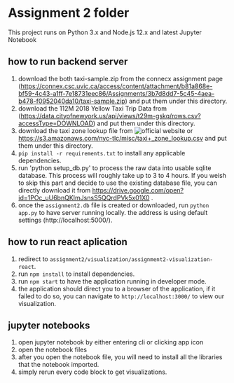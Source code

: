 # Assignment 2 folder

This project runs on Python 3.x and Node.js 12.x and latest Jupyter Notebook

## how to run backend server
1. download the both taxi-sample.zip from the connecx assignment page (https://connex.csc.uvic.ca/access/content/attachment/b81a868e-bf59-4c43-a1ff-7e18731eec86/Assignments/3b7d8dd7-5c45-4aea-b478-f0952040da10/taxi-sample.zip) and put them under this directory.
2. download the 112M 2018 Yellow Taxi Trip Data from (https://data.cityofnewyork.us/api/views/t29m-gskq/rows.csv?accessType=DOWNLOAD) and put them under this directory.
3. download the taxi zone lookup file from ![official website](https://www1.nyc.gov/site/tlc/about/tlc-trip-record-data.page) or https://s3.amazonaws.com/nyc-tlc/misc/taxi+_zone_lookup.csv and put them under this directory.
4. `pip install -r requirements.txt` to install any applicable dependencies.
5. run 'python setup_db.py' to process the raw data into usable sqlite database. This process will roughly take up to 3 to 4 hours. If you weish to skip this part and decide to use the existing database file, you can directly download it from https://drive.google.com/open?id=1POc_uU6bnQKImJsnsS5QQrdPVk5x01X0 .
6. once the `assignment2.db` file is created or downloaded, run `python app.py` to have server running locally. the address is using default settings (http://localhost:5000/).

## how to run react aplication
1. redirect to `assignment2/visualization/assignment2-visualization-react`.
2. run `npm install` to install dependencies.
3. run `npm start` to have the application running in developer mode.
4. the application should direct you to a browser of the application, if it failed to do so, you can navigate to `http://localhost:3000/` to view our visualization.

## jupyter notebooks
1. open jupyter notebook by either entering cli or clicking app icon
2. open the notebook files
3. after you open the notebook file, you will need to install all the libraries that the notebook imported.
4. simply rerun every code block to get visualizations.
